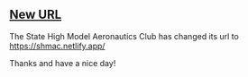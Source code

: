 ## [New URL](https://shmac.netlify.app/)

The State High Model Aeronautics Club has changed its url to https://shmac.netlify.app/

Thanks and have a nice day!
